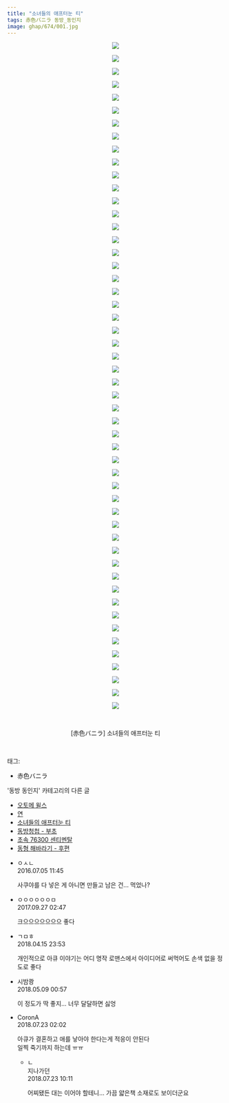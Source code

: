 ```yaml
---
title: "소녀들의 애프터눈 티"
tags: 赤色バニラ 동방_동인지
image: ghap/674/001.jpg
---
```

<div class="article">
<p style="text-align: center; clear: none; float: none;"><img src="{{ site.nasurl }}/ghap/674/001.jpg"/></p>
<p style="text-align: center; clear: none; float: none;"><img src="{{ site.nasurl }}/ghap/674/002.jpg"/></p>
<p style="text-align: center; clear: none; float: none;"><img src="{{ site.nasurl }}/ghap/674/003.jpg"/></p>
<p style="text-align: center; clear: none; float: none;"><img src="{{ site.nasurl }}/ghap/674/004.jpg"/></p>
<p style="text-align: center; clear: none; float: none;"><img src="{{ site.nasurl }}/ghap/674/005.jpg"/></p>
<p style="text-align: center; clear: none; float: none;"><img src="{{ site.nasurl }}/ghap/674/006.jpg"/></p>
<p style="text-align: center; clear: none; float: none;"><img src="{{ site.nasurl }}/ghap/674/007.jpg"/></p>
<p style="text-align: center; clear: none; float: none;"><img src="{{ site.nasurl }}/ghap/674/008.jpg"/></p>
<p style="text-align: center; clear: none; float: none;"><img src="{{ site.nasurl }}/ghap/674/009.jpg"/></p>
<p style="text-align: center; clear: none; float: none;"><img src="{{ site.nasurl }}/ghap/674/010.jpg"/></p>
<p style="text-align: center; clear: none; float: none;"><img src="{{ site.nasurl }}/ghap/674/011.jpg"/></p>
<p style="text-align: center; clear: none; float: none;"><img src="{{ site.nasurl }}/ghap/674/012.jpg"/></p>
<p style="text-align: center; clear: none; float: none;"><img src="{{ site.nasurl }}/ghap/674/013.jpg"/></p>
<p style="text-align: center; clear: none; float: none;"><img src="{{ site.nasurl }}/ghap/674/014.jpg"/></p>
<p style="text-align: center; clear: none; float: none;"><img src="{{ site.nasurl }}/ghap/674/015.jpg"/></p>
<p style="text-align: center; clear: none; float: none;"><img src="{{ site.nasurl }}/ghap/674/016.jpg"/></p>
<p style="text-align: center; clear: none; float: none;"><img src="{{ site.nasurl }}/ghap/674/017.jpg"/></p>
<p style="text-align: center; clear: none; float: none;"><img src="{{ site.nasurl }}/ghap/674/018.jpg"/></p>
<p style="text-align: center; clear: none; float: none;"><img src="{{ site.nasurl }}/ghap/674/019.jpg"/></p>
<p style="text-align: center; clear: none; float: none;"><img src="{{ site.nasurl }}/ghap/674/020.jpg"/></p>
<p style="text-align: center; clear: none; float: none;"><img src="{{ site.nasurl }}/ghap/674/021.jpg"/></p>
<p style="text-align: center; clear: none; float: none;"><img src="{{ site.nasurl }}/ghap/674/022.jpg"/></p>
<p style="text-align: center; clear: none; float: none;"><img src="{{ site.nasurl }}/ghap/674/023.jpg"/></p>
<p style="text-align: center; clear: none; float: none;"><img src="{{ site.nasurl }}/ghap/674/024.jpg"/></p>
<p style="text-align: center; clear: none; float: none;"><img src="{{ site.nasurl }}/ghap/674/025.jpg"/></p>
<p style="text-align: center; clear: none; float: none;"><img src="{{ site.nasurl }}/ghap/674/026.jpg"/></p>
<p style="text-align: center; clear: none; float: none;"><img src="{{ site.nasurl }}/ghap/674/027.jpg"/></p>
<p style="text-align: center; clear: none; float: none;"><img src="{{ site.nasurl }}/ghap/674/028.jpg"/></p>
<p style="text-align: center; clear: none; float: none;"><img src="{{ site.nasurl }}/ghap/674/029.jpg"/></p>
<p style="text-align: center; clear: none; float: none;"><img src="{{ site.nasurl }}/ghap/674/030.jpg"/></p>
<p style="text-align: center; clear: none; float: none;"><img src="{{ site.nasurl }}/ghap/674/031.jpg"/></p>
<p style="text-align: center; clear: none; float: none;"><img src="{{ site.nasurl }}/ghap/674/032.jpg"/></p>
<p style="text-align: center; clear: none; float: none;"><img src="{{ site.nasurl }}/ghap/674/033.jpg"/></p>
<p style="text-align: center; clear: none; float: none;"><img src="{{ site.nasurl }}/ghap/674/034.jpg"/></p>
<p style="text-align: center; clear: none; float: none;"><img src="{{ site.nasurl }}/ghap/674/035.jpg"/></p>
<p style="text-align: center; clear: none; float: none;"><img src="{{ site.nasurl }}/ghap/674/036.jpg"/></p>
<p style="text-align: center; clear: none; float: none;"><img src="{{ site.nasurl }}/ghap/674/037.jpg"/></p>
<p style="text-align: center; clear: none; float: none;"><img src="{{ site.nasurl }}/ghap/674/038.jpg"/></p>
<p style="text-align: center; clear: none; float: none;"><img src="{{ site.nasurl }}/ghap/674/039.jpg"/></p>
<p style="text-align: center; clear: none; float: none;"><img src="{{ site.nasurl }}/ghap/674/040.jpg"/></p>
<p style="text-align: center; clear: none; float: none;"><img src="{{ site.nasurl }}/ghap/674/041.jpg"/></p>
<p style="text-align: center; clear: none; float: none;"><img src="{{ site.nasurl }}/ghap/674/042.jpg"/></p>
<p style="text-align: center; clear: none; float: none;"><img src="{{ site.nasurl }}/ghap/674/043.jpg"/></p>
<p style="text-align: center; clear: none; float: none;"><img src="{{ site.nasurl }}/ghap/674/044.jpg"/></p>
<p style="text-align: center; clear: none; float: none;"><img src="{{ site.nasurl }}/ghap/674/045.jpg"/></p>
<p style="text-align: center; clear: none; float: none;"><img src="{{ site.nasurl }}/ghap/674/046.jpg"/></p>
<p style="text-align: center; clear: none; float: none;"><img src="{{ site.nasurl }}/ghap/674/047.jpg"/></p>
<p style="text-align: center; clear: none; float: none;"><img src="{{ site.nasurl }}/ghap/674/048.jpg"/></p>
<p style="text-align: center; clear: none; float: none;"><img src="{{ site.nasurl }}/ghap/674/049.jpg"/></p>
<p style="text-align: center; clear: none; float: none;"><img src="{{ site.nasurl }}/ghap/674/050.jpg"/></p>
<p style="text-align: center; clear: none; float: none;"><img src="{{ site.nasurl }}/ghap/674/051.jpg"/></p>
<p style="text-align: center; clear: none; float: none;"><img src="{{ site.nasurl }}/ghap/674/052.jpg"/></p>
<p style="text-align: center; clear: none; float: none;"><br/></p>
<p style="text-align: center; clear: none; float: none;">[赤色バニラ] 소녀들의 애프터눈 티</p>
<p><br/></p>
</div><div class="tagTrail">
<p>태그: </p>
<ul>
<li>赤色バニラ</li>
</ul>
</div><div class="another">
<p>'동방 동인지' 카테고리의 다른 글</p>
<ul>
<li><a href="/2016-07-05-ghap_676">오토메 윌스</a></li>
<li><a href="/2016-07-05-ghap_675">연</a></li>
<li><a href="/2016-07-05-ghap_674">소녀들의 애프터눈 티</a></li>
<li><a href="/2016-07-05-ghap_673">동방청첩 - 부초</a></li>
<li><a href="/2016-07-05-ghap_672">초속 76300 센티멘탈</a></li>
<li><a href="/2016-07-04-ghap_671">동형 해바라기 - 후편</a></li>
</ul>
</div><div class="cb_module cb_fluid">
<div class="cb_wrt cb_profile">
<div class="comment">
<ul>
<li class="cb_thumb_off" id="comment14748280">
<div class="cb_comment_area">
<div class="cb_info_area">
<div class="cb_section">
<span class="cb_nick_name">ㅇㅅㄴ</span>
</div>
<div class="cb_section">
<span class="cb_date">2016.07.05 11:45 </span>
</div>
</div>
<div class="cb_dsc_comment">
<p class="cb_dsc">
											사쿠야를 다 넣은 게 아니면 만들고 남은 건... 먹었나?
										</p>
</div>
</div></li>
<li class="cb_thumb_off" id="comment15091332">
<div class="cb_comment_area">
<div class="cb_info_area">
<div class="cb_section">
<span class="cb_nick_name">ㅇㅇㅇㅇㅇㅇㅁ</span>
</div>
<div class="cb_section">
<span class="cb_date">2017.09.27 02:47 </span>
</div>
</div>
<div class="cb_dsc_comment">
<p class="cb_dsc">
											크으으으으으으으 좋다
										</p>
</div>
</div></li>
<li class="cb_thumb_off" id="comment15239492">
<div class="cb_comment_area">
<div class="cb_info_area">
<div class="cb_section">
<span class="cb_nick_name">ㄱㅁㅎ</span>
</div>
<div class="cb_section">
<span class="cb_date">2018.04.15 23:53 </span>
</div>
</div>
<div class="cb_dsc_comment">
<p class="cb_dsc">
											개인적으로 아큐 이야기는 어디 명작 로맨스에서 아이디어로 써먹어도 손색 없을 정도로 좋다
										</p>
</div>
</div></li>
<li class="cb_thumb_off" id="comment15252747">
<div class="cb_comment_area">
<div class="cb_info_area">
<div class="cb_section">
<span class="cb_nick_name">시밤쾅</span>
</div>
<div class="cb_section">
<span class="cb_date">2018.05.09 00:57 </span>
</div>
</div>
<div class="cb_dsc_comment">
<p class="cb_dsc">
											이 정도가 딱 좋지... 너무 달달하면 싫엉
										</p>
</div>
</div></li>
<li class="cb_thumb_off" id="comment15291910">
<div class="cb_comment_area">
<div class="cb_info_area">
<div class="cb_section">
<span class="cb_nick_name">CoronA</span>
</div>
<div class="cb_section">
<span class="cb_date">2018.07.23 02:02 </span>
</div>
</div>
<div class="cb_dsc_comment">
<p class="cb_dsc">
											아큐가 결혼하고 애를 낳아야 한다는게 적응이 안된다<br/>
일찍 죽기까지 하는데 ㅠㅠ
										</p>
</div>
<ul>
<li class="cb_thumb_off" id="comment15292018">
<span class="cb_bu_subnode">ㄴ</span>
<div class="cb_comment_area">
<div class="cb_info_area">
<div class="cb_section">
<span class="cb_nick_name">지나가던</span>
</div>
<div class="cb_section">
<span class="cb_date">2018.07.23 10:11 </span>
</div>
</div>
<div class="cb_dsc_comment">
<p class="cb_dsc">
																어찌됐든 대는 이어야 할테니... 가끔 얇은책 소재로도 보이더군요
															</p>
</div>
</div>
</li>
</ul>
</div></li>
</ul>
</div>
</div><!-- commentList close -->
</div>